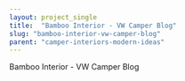 ```yaml
---
layout: project_single
title:  "Bamboo Interior - VW Camper Blog"
slug: "bamboo-interior-vw-camper-blog"
parent: "camper-interiors-modern-ideas"
---
```

Bamboo Interior - VW Camper Blog